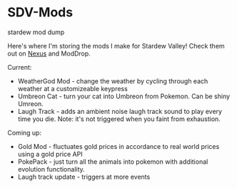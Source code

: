 # SDV-Mods
stardew mod dump 

Here's where I'm storing the mods I make for Stardew Valley! 
Check them out on <a href="https://www.nexusmods.com/users/154664358">Nexus</a> and ModDrop.

Current:
* WeatherGod Mod - change the weather by cycling through each weather at a customizeable keypress 
* Umbreon Cat - turn your cat into Umbreon from Pokemon. Can be shiny Umreon.
* Laugh Track - adds an ambient noise laugh track sound to play every time you die. Note: it's not triggered when you faint from exhaustion.

Coming up:
* Gold Mod - fluctuates gold prices in accordance to real world prices using a gold price API 
* PokePack - just turn all the animals into pokemon with additional evolution functionality. 
* Laugh track update - triggers at more events 
